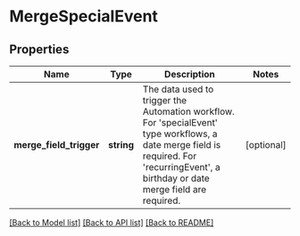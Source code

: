 # MergeSpecialEvent

## Properties
Name | Type | Description | Notes
------------ | ------------- | ------------- | -------------
**merge_field_trigger** | **string** | The data used to trigger the Automation workflow. For &#39;specialEvent&#39; type workflows, a date merge field is required. For &#39;recurringEvent&#39;, a birthday or date merge field are required. | [optional] 

[[Back to Model list]](../README.md#documentation-for-models) [[Back to API list]](../README.md#documentation-for-api-endpoints) [[Back to README]](../README.md)


